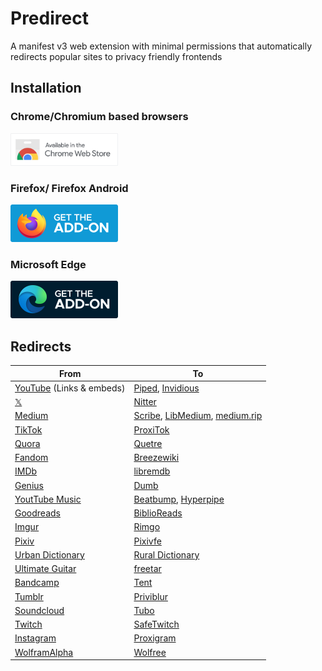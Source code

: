 # Predirect

A manifest v3 web extension with minimal permissions that automatically redirects popular sites to privacy friendly frontends

## Installation

### Chrome/Chromium based browsers

<a href="https://chromewebstore.google.com/detail/predirect/aiillidfcgfckfhkpiakhkkpbkknagnp"><img src = "assets/chrome.png" alt="Available in the Chrome Web Store" width="172">
</a>

### Firefox/ Firefox Android

<a href="https://addons.mozilla.org/en-US/firefox/addon/predirector/"><img src = "assets/mozilla.svg" alt="Get the addon firefox" width="172">
</a>

### Microsoft Edge

<a href="https://microsoftedge.microsoft.com/addons/detail/predirect/meehajiemfkahmhbemddchfhafmjcnij"><img src = "assets/edge.svg" alt="Get the addon Microsoft Edge" width="172">
</a>

## Redirects

| From                                                 | To                                                                                                                                                               |
| ---------------------------------------------------- | ---------------------------------------------------------------------------------------------------------------------------------------------------------------- |
| [YouTube](https://youtube.com) (Links & embeds)      | [Piped](https://github.com/TeamPiped/Piped), [Invidious](https://github.com/iv-org/invidious)                                                                    |
| [𝕏](https://twitter.com)                       | [Nitter](https://github.com/zedeus/nitter)                                                                                                                       |
| [Medium](https://medium.com)                         | [Scribe](https://sr.ht/~edwardloveall/Scribe/), [LibMedium](https://github.com/realaravinth/libmedium), [medium.rip](https://github.com/SphericalKat/medium.rip) |
| [TikTok](https://tiktok.com)                         | [ProxiTok](https://github.com/pablouser1/ProxiTok)                                                                                                               |
| [Quora](https://quora.com)                           | [Quetre](https://github.com/zyachel/quetre)                                                                                                                      |
| [Fandom](https://www.fandom.com/)                    | [Breezewiki](https://gitdab.com/cadence/breezewiki)                                                                                                              |
| [IMDb](https://www.imdb.com//)                       | [libremdb](https://github.com/zyachel/libremdb)                                                                                                                  |
| [Genius](https://genius.com)                         | [Dumb](https://github.com/rramiachraf/dumb)                                                                                                                      |
| [YoutTube Music](https://music.youtube.com//)        | [Beatbump](https://github.com/snuffyDev/Beatbump), [Hyperpipe](https://codeberg.org/Hyperpipe/Hyperpipe)                                                         |
| [Goodreads](https://www.goodreads.com/)              | [BiblioReads](https://github.com/nesaku/BiblioReads)                                                                                                             |
| [Imgur](https://imgur.com/)                          | [Rimgo](https://codeberg.org/rimgo/rimgo)                                                                                                                        |
| [Pixiv](https://www.pixiv.net/)                      | [Pixivfe](https://codeberg.org/vnpower/pixivfe)                                                                                                                  |
| [Urban Dictionary](https://www.urbandictionary.com/) | [Rural Dictionary](https://codeberg.org/zortazert/rural-dictionary/)                                                                                             |
| [Ultimate Guitar](https://www.ultimate-guitar.com/)  | [freetar](https://github.com/kmille/freetar)                                                                                                                     |
| [Bandcamp](https://bandcamp.com/)                    | [Tent](https://forgejo.sny.sh/sun/Tent)                                                                                                                          |
| [Tumblr](https://tumblr.com/)                        | [Priviblur](https://github.com/syeopite/priviblur)                                                                                                               |
| [Soundcloud](https://www.ultimate-guitar.com/)       | [Tubo](https://github.com/migalmoreno/tubo)                                                                                                                      |
| [Twitch](https://www.twitch.tv/)                     | [SafeTwitch](https://codeberg.org/SafeTwitch/safetwitch)                                                                                                         |
| [Instagram](https://www.instagram.com/)              | [Proxigram](https://codeberg.org/ThePenguinDev/proxigram)                                                                                                        |
| [WolframAlpha](https://www.wolframalpha.com/)        | [Wolfree](https://codeberg.org/wolfree/wolfree-dockerfile)                                                                                                       |
